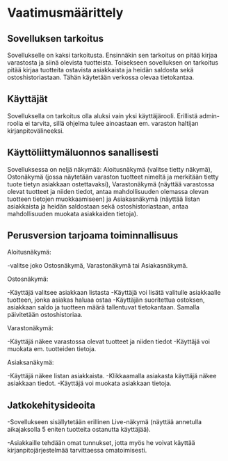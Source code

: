 # Vaatimusmäärittely

## Sovelluksen tarkoitus

Sovellukselle on kaksi tarkoitusta. Ensinnäkin sen tarkoitus on pitää kirjaa varastosta ja siinä olevista tuotteista. Toisekseen sovelluksen on tarkoitus pitää kirjaa tuotteita ostavista asiakkaista ja heidän saldosta sekä ostoshistoriastaan. Tähän käytetään verkossa olevaa tietokantaa.

## Käyttäjät

Sovelluksella on tarkoitus olla aluksi vain yksi käyttäjärooli. Erillistä admin-roolia ei tarvita, sillä ohjelma tulee ainoastaan em. varaston haltijan kirjanpitovälineeksi.

## Käyttöliittymäluonnos sanallisesti

Sovelluksessa on neljä näkymää: Aloitusnäkymä (valitse tietty näkymä), Ostonäkymä (jossa näytetään varaston tuotteet nimeltä ja merkitään tietty tuote tietyn asiakkaan ostettavaksi), Varastonäkymä (näyttää varastossa olevat tuotteet ja niiden tiedot, antaa mahdollisuuden olemassa olevan tuotteen tietojen muokkaamiseen) ja Asiakasnäkymä (näyttää listan asiakkaista ja heidän saldostaan sekä ostoshistoriastaan, antaa mahdollisuuden muokata asiakkaiden tietoja).

## Perusversion tarjoama toiminnallisuus

Aloitusnäkymä:

-valitse joko Ostosnäkymä, Varastonäkymä tai Asiakasnäkymä.

Ostosnäkymä:

-Käyttäjä valitsee asiakkaan listasta
-Käyttäjä voi lisätä valitulle asiakkaalle tuotteen, jonka asiakas haluaa ostaa
-Käyttäjän suoritettua ostoksen, asiakkaan saldo ja tuotteen määrä tallentuvat tietokantaan. Samalla päivitetään ostoshistoriaa. 

Varastonäkymä:

-Käyttäjä näkee varastossa olevat tuotteet ja niiden tiedot
-Käyttäjä voi muokata em. tuotteiden tietoja.

Asiaksanäkymä:

-Käyttäjä näkee listan asiakkaista. 
-Klikkaamalla asiakasta käyttäjä näkee asiakkaan tiedot. 
-Käyttäjä voi muokata asiakkaan tietoja. 

## Jatkokehitysideoita

-Sovellukseen sisällytetään erillinen Live-näkymä (näyttää annetulla aikajaksolla 5 eniten tuotteita ostanutta käyttäjää).

-Asiakkaille tehdään omat tunnukset, jotta myös he voivat käyttää kirjanpitojärjestelmää tarvittaessa omatoimisesti.

